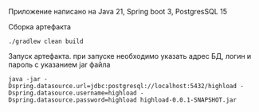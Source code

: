 Приложение написано на Java 21, Spring boot 3, PostgresSQL 15

Сборка артефакта
```
./gradlew clean build 
```

Запуск артефакта. при запуске необходимо указать адрес БД, логин и пароль с указанием jar файла
```
java -jar -Dspring.datasource.url=jdbc:postgresql://localhost:5432/highload -Dspring.datasource.username=highload -Dspring.datasource.password=highload highload-0.0.1-SNAPSHOT.jar
```